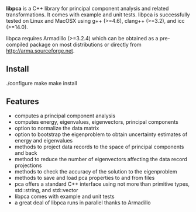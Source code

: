 **libpca** is a C++ library for principal component analysis and related 
transformations. It comes with example and unit tests. libpca is successfully 
tested on Linux and MacOSX using g++ (>=4.6), clang++ (>=3.2), and icc (>=14.0).

libpca requires Armadillo (>=3.2.4) which can be obtained as a pre-compiled 
package on most distributions or directly from http://arma.sourceforge.net.


Install
-------

./configure
make
make install


Features
--------

- computes a principal component analysis
- computes energy, eigenvalues, eigenvectors, principal components
- option to normalize the data matrix
- option to bootstrap the eigenproblem to obtain uncertainty
  estimates of energy and eigenvalues
- methods to project data records to the space of principal 
  components and back
- method to reduce the number of eigenvectors affecting the
  data record projections
- methods to check the accuracy of the solution to the eigenproblem
- methods to save and load pca properties to and from files
- pca offers a standard C++ interface using not more than
  primitive types, std::string, and std::vector
- libpca comes with example and unit tests 
- a great deal of libpca runs in parallel thanks to Armadillo
